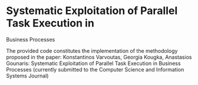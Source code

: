 # Systematic Exploitation of Parallel Task Execution in
Business Processes

The provided code constitutes the implementation of the methodology proposed in the paper: 
Konstantinos Varvoutas, Georgia Kougka, Anastasios Gounaris: Systematic Exploitation of Parallel Task Execution in
Business Processes (currently submitted to the Computer Science and Information Systems Journal)
